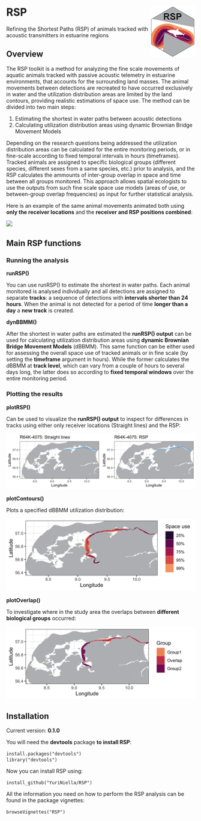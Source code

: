 
# RSP<img src="vignettes/RSP_logo.png" align="right" width="120" />

Refining the Shortest Paths (RSP) of animals tracked with acoustic
transmitters in estuarine regions

## Overview

The RSP toolkit is a method for analyzing the fine scale movements of
aquatic animals tracked with passive acoustic telemetry in estuarine
environments, that accounts for the surrounding land masses. The animal
movements between detections are recreated to have occurred exclusively
in water and the utilization distribution areas are limited by the land
contours, providing realistic estimations of space use. The method can
be divided into two main steps:

1)  Estimating the shortest in water paths between acoustic detections
2)  Calculating utilization distribution areas using dynamic Brownian
    Bridge Movement Models

Depending on the research questions being addressed the utilization
distribution areas can be calculated for the entire monitoring periods,
or in fine-scale according to fixed temporal intervals in hours
(timeframes). Tracked animals are assigned to specific biological groups
(different species, different sexes from a same species, etc.) prior to
analysis, and the RSP calculates the ammounts of inter-group overlap in
space and time between all groups monitored. This approach allows
spatial ecologists to use the outputs from such fine scale space use
models (areas of use, or between-group overlap frequencies) as input for
further statistical analysis.

Here is an example of the same animal movements animated both using
**only the receiver locations** and the **receiver and RSP positions
combined**:

![](vignettes/animationRSP.gif)

## Main RSP functions

### Running the analysis

**runRSP()**

You can use runRSP() to estimate the shortest in water paths. Each
animal monitored is analysed individually and all detections are
assigned to separate **tracks**: a sequence of detections with
**intervals shorter than 24 hours**. When the animal is not detected for
a period of time **longer than a day** a **new track** is created.

**dynBBMM()**

After the shortest in water paths are estimated the **runRSP() output**
can be used for calculating utilization distribution areas using
**dynamic Brownian Bridge Movement Models** (dBBMM). This same function
can be either used for assessing the overall space use of tracked
animals or in fine scale (by setting the **timeframe** argument in
hours). While the former calculates the dBBMM at **track level**, which
can vary from a couple of hours to several days long, the latter does so
according to **fixed temporal windows** over the entire monitoring
period.

### Plotting the results

**plotRSP()**

Can be used to visualize the **runRSP() output** to inspect for
differences in tracks using either only receiver locations (Straight
lines) and the RSP:

![](vignettes/plotRSP_readme.png)

**plotContours()**

Plots a specified dBBMM utilization distribution:

<img src="vignettes/plotContours_readme.png" width="650"  />

**plotOverlap()**

To investigate where in the study area the overlaps between **different
biological groups** occurred:

<img src="vignettes/plotOverlap_readme.png" width="690"  />

## Installation

Current version: **0.1.0**

You will need the **devtools** package **to install RSP**:

``` 
install.packages("devtools")
library("devtools")     
```

Now you can install RSP using:

    install_github("YuriNiella/RSP")

All the information you need on how to perform the RSP analysis can be
found in the package vignettes:

    browseVignettes("RSP")
